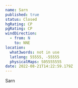 ```yaml
---
name: Sarn
published: true
status: Closed
hgRating: CP
pgRating: CP
windDirection:
  - from: N
    to: NNE
location:
  what3words: not in use
  latlong: 55555, -55555
  physicalMaps: S05555555
date: 2022-08-21T14:22:59.179Z
---
```

Sarn
